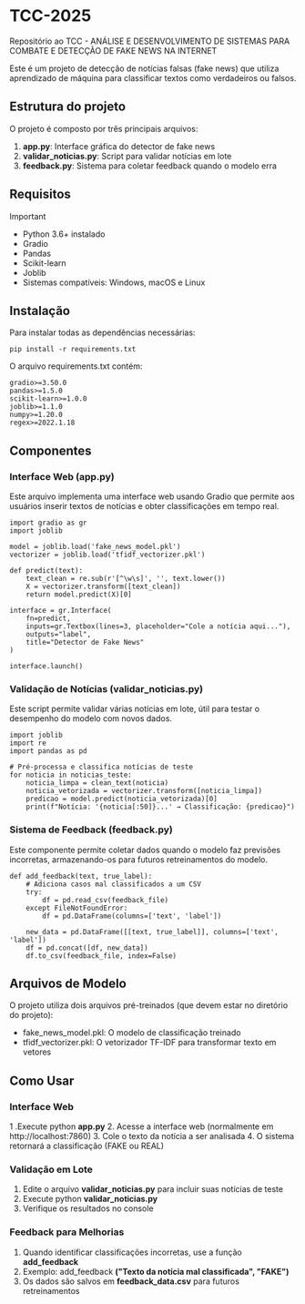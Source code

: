 # TCC-2025
Repositório ao  TCC - ANÁLISE E DESENVOLVIMENTO DE SISTEMAS PARA COMBATE E DETECÇÃO DE FAKE NEWS NA INTERNET

Este é um projeto de detecção de notícias falsas (fake news) que utiliza aprendizado de máquina para classificar textos como verdadeiros ou falsos.

## Estrutura do projeto

O projeto é composto por três principais arquivos:

1. **app.py**: Interface gráfica do detector de fake news
2. **validar_noticias.py**: Script para validar notícias em lote
3. **feedback.py**: Sistema para coletar feedback quando o modelo erra

## Requisitos

>[!IMPORTANT]
>- Python 3.6+ instalado 
>- Gradio
>- Pandas
>- Scikit-learn
>- Joblib
>- Sistemas compatíveis: Windows, macOS e Linux

##  Instalação

Para instalar todas as dependências necessárias:

```
pip install -r requirements.txt
```
O arquivo requirements.txt contém:
```
gradio>=3.50.0
pandas>=1.5.0
scikit-learn>=1.0.0
joblib>=1.1.0
numpy>=1.20.0
regex>=2022.1.18
```

##  Componentes

### Interface Web (app.py)

Este arquivo implementa uma interface web usando Gradio que permite aos usuários inserir textos de notícias e obter classificações em tempo real.

```
import gradio as gr
import joblib

model = joblib.load('fake_news_model.pkl')
vectorizer = joblib.load('tfidf_vectorizer.pkl')

def predict(text):
    text_clean = re.sub(r'[^\w\s]', '', text.lower())
    X = vectorizer.transform([text_clean])
    return model.predict(X)[0]

interface = gr.Interface(
    fn=predict,
    inputs=gr.Textbox(lines=3, placeholder="Cole a notícia aqui..."),
    outputs="label",
    title="Detector de Fake News"
)

interface.launch()
```

### Validação de Notícias (validar_noticias.py)

Este script permite validar várias notícias em lote, útil para testar o desempenho do modelo com novos dados.

```
import joblib
import re
import pandas as pd

# Pré-processa e classifica notícias de teste
for noticia in noticias_teste:
    noticia_limpa = clean_text(noticia)
    noticia_vetorizada = vectorizer.transform([noticia_limpa])
    predicao = model.predict(noticia_vetorizada)[0]
    print(f"Notícia: '{noticia[:50]}...' → Classificação: {predicao}")
```

### Sistema de Feedback (feedback.py)

Este componente permite coletar dados quando o modelo faz previsões incorretas, armazenando-os para futuros retreinamentos do modelo.

```
def add_feedback(text, true_label):
    # Adiciona casos mal classificados a um CSV
    try:
        df = pd.read_csv(feedback_file)
    except FileNotFoundError:
        df = pd.DataFrame(columns=['text', 'label'])
    
    new_data = pd.DataFrame([[text, true_label]], columns=['text', 'label'])
    df = pd.concat([df, new_data])
    df.to_csv(feedback_file, index=False)
```

## Arquivos de Modelo

O projeto utiliza dois arquivos pré-treinados (que devem estar no diretório do projeto):

- fake_news_model.pkl: O modelo de classificação treinado
- tfidf_vectorizer.pkl: O vetorizador TF-IDF para transformar texto em vetores

## Como Usar

### Interface Web

1 .Execute python **app.py**
2. Acesse a interface web (normalmente em http://localhost:7860)
3. Cole o texto da notícia a ser analisada
4. O sistema retornará a classificação (FAKE ou REAL)

### Validação em Lote

1. Edite o arquivo **validar_noticias.py** para incluir suas notícias de teste
2. Execute python **validar_noticias.py**
3. Verifique os resultados no console

### Feedback para Melhorias

1. Quando identificar classificações incorretas, use a função **add_feedback**
2. Exemplo: add_feedback **("Texto da notícia mal classificada", "FAKE")**
3. Os dados são salvos em **feedback_data.csv** para futuros retreinamentos
